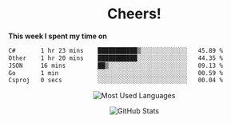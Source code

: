 <h1 align="center">Cheers!</h1>

**This week I spent my time on**
<!--START_SECTION:waka-->

```txt
C#       1 hr 23 mins    ███████████▒░░░░░░░░░░░░░   45.89 %
Other    1 hr 20 mins    ███████████░░░░░░░░░░░░░░   44.35 %
JSON     16 mins         ██▒░░░░░░░░░░░░░░░░░░░░░░   09.13 %
Go       1 min           ░░░░░░░░░░░░░░░░░░░░░░░░░   00.59 %
Csproj   0 secs          ░░░░░░░░░░░░░░░░░░░░░░░░░   00.04 %
```

<!--END_SECTION:waka-->

<p align="center"><img src="https://github-readme-stats.vercel.app/api/top-langs/?username=thnkrn&layout=compact&hide=html&theme=tokyonight" alt="Most Used Languages" /></p>

<p align="center"><img src="https://github-readme-stats.vercel.app/api?username=thnkrn&show_icons=true&count_private=true&theme=tokyonight&show=reviews&hide_rank=false&rank_icon=github" alt="GitHub Stats" /></p>

<!-- <p align="center"><a href="https://wakatime.com"><img src="https://wakatime.com/share/@thnkrn/40092326-d1bd-471b-89da-9a7c63939402.png" /></p>
 -->
